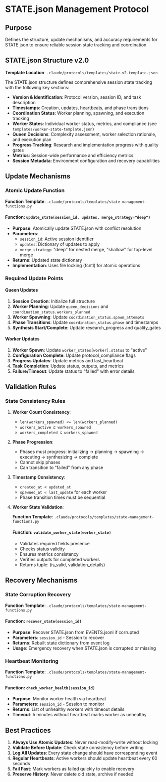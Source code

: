# STATE.json Management Protocol

## Purpose
Defines the structure, update mechanisms, and accuracy requirements for STATE.json to ensure reliable session state tracking and coordination.

## STATE.json Structure v2.0

**Template Location**: `.claude/protocols/templates/state-v2-template.json`

The STATE.json structure defines comprehensive session state tracking with the following key sections:
- **Version & Identification**: Protocol version, session ID, and task description
- **Timestamps**: Creation, updates, heartbeats, and phase transitions
- **Coordination Status**: Worker planning, spawning, and execution tracking
- **Worker States**: Individual worker status, metrics, and compliance (see `templates/worker-state-template.json`)
- **Queen Decisions**: Complexity assessment, worker selection rationale, and execution plan
- **Progress Tracking**: Research and implementation progress with quality gates
- **Metrics**: Session-wide performance and efficiency metrics
- **Session Metadata**: Environment configuration and recovery capabilities

## Update Mechanisms

### Atomic Update Function

**Function Template**: `.claude/protocols/templates/state-management-functions.py`

#### Function: `update_state(session_id, updates, merge_strategy="deep")`
- **Purpose**: Atomically update STATE.json with conflict resolution
- **Parameters**:
  - `session_id`: Active session identifier
  - `updates`: Dictionary of updates to apply
  - `merge_strategy`: "deep" for nested merge, "shallow" for top-level merge
- **Returns**: Updated state dictionary
- **Implementation**: Uses file locking (fcntl) for atomic operations

### Required Update Points

#### Queen Updates
1. **Session Creation**: Initialize full structure
2. **Worker Planning**: Update `queen_decisions` and `coordination_status.workers_planned`
3. **Worker Spawning**: Update `coordination_status.spawn_attempts`
4. **Phase Transitions**: Update `coordination_status.phase` and timestamps
5. **Synthesis Start/Complete**: Update research_progress and quality_gates

#### Worker Updates
1. **Worker Spawn**: Update `worker_states[worker].status` to "active"
2. **Configuration Complete**: Update protocol_compliance flags
3. **Progress Updates**: Update metrics and last_heartbeat
4. **Task Completion**: Update status, outputs, and metrics
5. **Failure/Timeout**: Update status to "failed" with error details

## Validation Rules

### State Consistency Rules
1. **Worker Count Consistency**: 
   - `len(workers_spawned) <= len(workers_planned)`
   - `workers_active ⊆ workers_spawned`
   - `workers_completed ⊆ workers_spawned`

2. **Phase Progression**:
   - Phases must progress: initializing → planning → spawning → executing → synthesizing → complete
   - Cannot skip phases
   - Can transition to "failed" from any phase

3. **Timestamp Consistency**:
   - `created_at < updated_at`
   - `spawned_at < last_update` for each worker
   - Phase transition times must be sequential

4. **Worker State Validation**:

   **Function Template**: `.claude/protocols/templates/state-management-functions.py`
   
   #### Function: `validate_worker_state(worker_state)`
   - Validates required fields presence
   - Checks status validity
   - Ensures metrics consistency
   - Verifies outputs for completed workers
   - Returns tuple: (is_valid, validation_details)

## Recovery Mechanisms

### State Corruption Recovery

**Function Template**: `.claude/protocols/templates/state-management-functions.py`

#### Function: `recover_state(session_id)`
- **Purpose**: Recover STATE.json from EVENTS.jsonl if corrupted
- **Parameters**: `session_id` - Session to recover
- **Returns**: Rebuilt state dictionary from event log
- **Usage**: Emergency recovery when STATE.json is corrupted or missing

### Heartbeat Monitoring

**Function Template**: `.claude/protocols/templates/state-management-functions.py`

#### Function: `check_worker_health(session_id)`
- **Purpose**: Monitor worker health via heartbeat
- **Parameters**: `session_id` - Session to monitor
- **Returns**: List of unhealthy workers with timeout details
- **Timeout**: 5 minutes without heartbeat marks worker as unhealthy

## Best Practices

1. **Always Use Atomic Updates**: Never read-modify-write without locking
2. **Validate Before Update**: Check state consistency before writing
3. **Log All Updates**: Every state change should have corresponding event
4. **Regular Heartbeats**: Active workers should update heartbeat every 60 seconds
5. **Fail Fast**: Mark workers as failed quickly to enable recovery
6. **Preserve History**: Never delete old state, archive if needed

